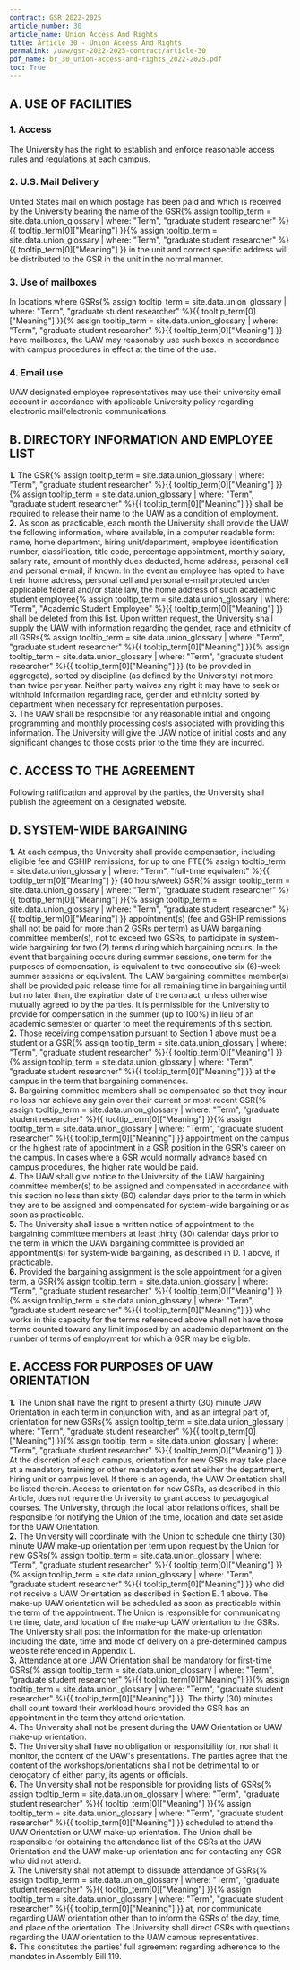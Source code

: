 ```yaml
---
contract: GSR 2022-2025
article_number: 30
article_name: Union Access And Rights 
title: Article 30 - Union Access And Rights 
permalink: /uaw/gsr-2022-2025-contract/article-30
pdf_name: br_30_union-access-and-rights_2022-2025.pdf
toc: True
---
```



## A. USE OF FACILITIES

### 1. Access

The University has the right to establish and enforce reasonable access rules and regulations at each campus.

### 2. U.S. Mail Delivery

United States mail on which postage has been paid and which is received by the University bearing the name of the <span class="tooltip"><span class="tooltip">GSR<span class="tooltip-text">{% assign tooltip_term = site.data.union_glossary | where: "Term", "graduate student researcher" %}{{ tooltip_term[0]["Meaning"] }}</span></span><span class="tooltip-text">{% assign tooltip_term = site.data.union_glossary | where: "Term", "graduate student researcher" %}{{ tooltip_term[0]["Meaning"] }}</span></span> in the unit and correct specific address will be distributed to the GSR in the unit in the normal manner.

### 3. Use of mailboxes

In locations where <span class="tooltip"><span class="tooltip">GSRs<span class="tooltip-text">{% assign tooltip_term = site.data.union_glossary | where: "Term", "graduate student researcher" %}{{ tooltip_term[0]["Meaning"] }}</span></span><span class="tooltip-text">{% assign tooltip_term = site.data.union_glossary | where: "Term", "graduate student researcher" %}{{ tooltip_term[0]["Meaning"] }}</span></span> have mailboxes, the UAW may reasonably use such boxes in accordance with campus procedures in effect at the time of the use.

### 4. Email use

UAW designated employee representatives may use their university email account in accordance with applicable University policy regarding electronic mail/electronic communications.

## B. DIRECTORY INFORMATION AND EMPLOYEE LIST

<div class="lvl2"><b>1.</b> The <span class="tooltip"><span class="tooltip">GSR<span class="tooltip-text">{% assign tooltip_term = site.data.union_glossary | where: "Term", "graduate student researcher" %}{{ tooltip_term[0]["Meaning"] }}</span></span><span class="tooltip-text">{% assign tooltip_term = site.data.union_glossary | where: "Term", "graduate student researcher" %}{{ tooltip_term[0]["Meaning"] }}</span></span> shall be required to release their name to the UAW as a condition of employment.</div>
<div class="lvl2"><b>2.</b> As soon as practicable, each month the University shall provide the UAW the following information, where available, in a computer readable form: name, home department, hiring unit/department, employee identification number, classification, title code, percentage appointment, monthly salary, salary rate, amount of monthly dues deducted, home address, personal cell and personal e-mail, if known. In the event an employee has opted to have their home address, personal cell and personal e-mail protected under applicable federal and/or state law, the home address of such <span class="tooltip">academic student employee<span class="tooltip-text">{% assign tooltip_term = site.data.union_glossary | where: "Term", "Academic Student Employee" %}{{ tooltip_term[0]["Meaning"] }}</span></span> shall be deleted from this list. Upon written request, the University shall supply the UAW with information regarding the gender, race and ethnicity of all <span class="tooltip"><span class="tooltip">GSRs<span class="tooltip-text">{% assign tooltip_term = site.data.union_glossary | where: "Term", "graduate student researcher" %}{{ tooltip_term[0]["Meaning"] }}</span></span><span class="tooltip-text">{% assign tooltip_term = site.data.union_glossary | where: "Term", "graduate student researcher" %}{{ tooltip_term[0]["Meaning"] }}</span></span> (to be provided in aggregate), sorted by discipline (as defined by the University) not more than twice per year. Neither party waives any right it may have to seek or withhold information regarding race, gender and ethnicity sorted by department when necessary for representation purposes.</div>
<div class="lvl2"><b>3.</b> The UAW shall be responsible for any reasonable initial and ongoing programming and monthly processing costs associated with providing this information. The University will give the UAW notice of initial costs and any significant changes to those costs prior to the time they are incurred.</div>

## C. ACCESS TO THE AGREEMENT

Following ratification and approval by the parties, the University shall publish the agreement on a designated website.

## D. SYSTEM-WIDE BARGAINING

<div class="lvl2"><b>1.</b> At each campus, the University shall provide compensation, including eligible fee and GSHIP remissions, for up to one <span class="tooltip">FTE<span class="tooltip-text">{% assign tooltip_term = site.data.union_glossary | where: "Term", "full-time equivalent" %}{{ tooltip_term[0]["Meaning"] }}</span></span> (40 hours/week) <span class="tooltip"><span class="tooltip">GSR<span class="tooltip-text">{% assign tooltip_term = site.data.union_glossary | where: "Term", "graduate student researcher" %}{{ tooltip_term[0]["Meaning"] }}</span></span><span class="tooltip-text">{% assign tooltip_term = site.data.union_glossary | where: "Term", "graduate student researcher" %}{{ tooltip_term[0]["Meaning"] }}</span></span> appointment(s) (fee and GSHIP remissions shall not be paid for more than 2 GSRs per term) as UAW bargaining committee member(s), not to exceed two GSRs, to participate in system-wide bargaining for two (2) terms during which bargaining occurs. In the event that bargaining occurs during summer sessions, one term for the purposes of compensation, is equivalent to two consecutive six (6)-week summer sessions or equivalent. The UAW bargaining committee member(s) shall be provided paid release time for all remaining time in bargaining until, but no later than, the expiration date of the contract, unless otherwise mutually agreed to by the parties. It is permissible for the University to provide for compensation in the summer (up to 100%) in lieu of an academic semester or quarter to meet the requirements of this section.</div>
<div class="lvl2"><b>2.</b> Those receiving compensation pursuant to Section 1 above must be a student or a <span class="tooltip"><span class="tooltip">GSR<span class="tooltip-text">{% assign tooltip_term = site.data.union_glossary | where: "Term", "graduate student researcher" %}{{ tooltip_term[0]["Meaning"] }}</span></span><span class="tooltip-text">{% assign tooltip_term = site.data.union_glossary | where: "Term", "graduate student researcher" %}{{ tooltip_term[0]["Meaning"] }}</span></span> at the campus in the term that bargaining commences.</div>
<div class="lvl2"><b>3.</b> Bargaining committee members shall be compensated so that they incur no loss nor achieve any gain over their current or most recent <span class="tooltip"><span class="tooltip">GSR<span class="tooltip-text">{% assign tooltip_term = site.data.union_glossary | where: "Term", "graduate student researcher" %}{{ tooltip_term[0]["Meaning"] }}</span></span><span class="tooltip-text">{% assign tooltip_term = site.data.union_glossary | where: "Term", "graduate student researcher" %}{{ tooltip_term[0]["Meaning"] }}</span></span> appointment on the campus or the highest rate of appointment in a GSR position in the GSR's career on the campus. In cases where a GSR would normally advance based on campus procedures, the higher rate would be paid.</div>
<div class="lvl2"><b>4.</b> The UAW shall give notice to the University of the UAW bargaining committee member(s) to be assigned and compensated in accordance with this section no less than sixty (60) calendar days prior to the term in which they are to be assigned and compensated for system-wide bargaining or as soon as practicable.</div>
<div class="lvl2"><b>5.</b> The University shall issue a written notice of appointment to the bargaining committee members at least thirty (30) calendar days prior to the term in which the UAW bargaining committee is provided an appointment(s) for system-wide bargaining, as described in D. 1 above, if practicable.</div>
<div class="lvl2"><b>6.</b> Provided the bargaining assignment is the sole appointment for a given term, a <span class="tooltip"><span class="tooltip">GSR<span class="tooltip-text">{% assign tooltip_term = site.data.union_glossary | where: "Term", "graduate student researcher" %}{{ tooltip_term[0]["Meaning"] }}</span></span><span class="tooltip-text">{% assign tooltip_term = site.data.union_glossary | where: "Term", "graduate student researcher" %}{{ tooltip_term[0]["Meaning"] }}</span></span> who works in this capacity for the terms referenced above shall not have those terms counted toward any limit imposed by an academic department on the number of terms of employment for which a GSR may be eligible.</div>

## E. ACCESS FOR PURPOSES OF UAW ORIENTATION

<div class="lvl2"><b>1.</b> The Union shall have the right to present a thirty (30) minute UAW Orientation in each term in conjunction with, and as an integral part of, orientation for new <span class="tooltip"><span class="tooltip">GSRs<span class="tooltip-text">{% assign tooltip_term = site.data.union_glossary | where: "Term", "graduate student researcher" %}{{ tooltip_term[0]["Meaning"] }}</span></span><span class="tooltip-text">{% assign tooltip_term = site.data.union_glossary | where: "Term", "graduate student researcher" %}{{ tooltip_term[0]["Meaning"] }}</span></span>. At the discretion of each campus, orientation for new GSRs may take place at a mandatory training or other mandatory event at either the department, hiring unit or campus level. If there is an agenda, the UAW Orientation shall be listed therein. Access to orientation for new GSRs, as described in this Article, does not require the University to grant access to pedagogical courses. The University, through the local labor relations offices, shall be responsible for notifying the Union of the time, location and date set aside for the UAW Orientation.</div>
<div class="lvl2"><b>2.</b> The University will coordinate with the Union to schedule one thirty (30) minute UAW make-up orientation per term upon request by the Union for new <span class="tooltip"><span class="tooltip">GSRs<span class="tooltip-text">{% assign tooltip_term = site.data.union_glossary | where: "Term", "graduate student researcher" %}{{ tooltip_term[0]["Meaning"] }}</span></span><span class="tooltip-text">{% assign tooltip_term = site.data.union_glossary | where: "Term", "graduate student researcher" %}{{ tooltip_term[0]["Meaning"] }}</span></span> who did not receive a UAW Orientation as described in Section E. 1 above. The make-up UAW orientation will be scheduled as soon as practicable within the term of the appointment. The Union is responsible for communicating the time, date, and location of the make-up UAW orientation to the GSRs. The University shall post the information for the make-up orientation including the date, time and mode of delivery on a pre-determined campus website referenced in Appendix L.</div>
<div class="lvl2"><b>3.</b> Attendance at one UAW Orientation shall be mandatory for first-time <span class="tooltip"><span class="tooltip">GSRs<span class="tooltip-text">{% assign tooltip_term = site.data.union_glossary | where: "Term", "graduate student researcher" %}{{ tooltip_term[0]["Meaning"] }}</span></span><span class="tooltip-text">{% assign tooltip_term = site.data.union_glossary | where: "Term", "graduate student researcher" %}{{ tooltip_term[0]["Meaning"] }}</span></span>. The thirty (30) minutes shall count toward their workload hours provided the GSR has an appointment in the term they attend orientation.</div>
<div class="lvl2"><b>4.</b> The University shall not be present during the UAW Orientation or UAW make-up orientation.</div>
<div class="lvl2"><b>5.</b> The University shall have no obligation or responsibility for, nor shall it monitor, the content of the UAW's presentations. The parties agree that the content of the workshops/orientations shall not be detrimental to or derogatory of either party, its agents or officials.</div>
<div class="lvl2"><b>6.</b> The University shall not be responsible for providing lists of <span class="tooltip"><span class="tooltip">GSRs<span class="tooltip-text">{% assign tooltip_term = site.data.union_glossary | where: "Term", "graduate student researcher" %}{{ tooltip_term[0]["Meaning"] }}</span></span><span class="tooltip-text">{% assign tooltip_term = site.data.union_glossary | where: "Term", "graduate student researcher" %}{{ tooltip_term[0]["Meaning"] }}</span></span> scheduled to attend the UAW Orientation or UAW make-up orientation. The Union shall be responsible for obtaining the attendance list of the GSRs at the UAW Orientation and the UAW make-up orientation and for contacting any GSR who did not attend.</div>
<div class="lvl2"><b>7.</b> The University shall not attempt to dissuade attendance of <span class="tooltip"><span class="tooltip">GSRs<span class="tooltip-text">{% assign tooltip_term = site.data.union_glossary | where: "Term", "graduate student researcher" %}{{ tooltip_term[0]["Meaning"] }}</span></span><span class="tooltip-text">{% assign tooltip_term = site.data.union_glossary | where: "Term", "graduate student researcher" %}{{ tooltip_term[0]["Meaning"] }}</span></span> at, nor communicate regarding UAW orientation other than to inform the GSRs of the day, time, and place of the orientation. The University shall direct GSRs with questions regarding the UAW orientation to the UAW campus representatives.</div>
<div class="lvl2"><b>8.</b> This constitutes the parties' full agreement regarding adherence to the mandates in Assembly Bill 119.</div>

